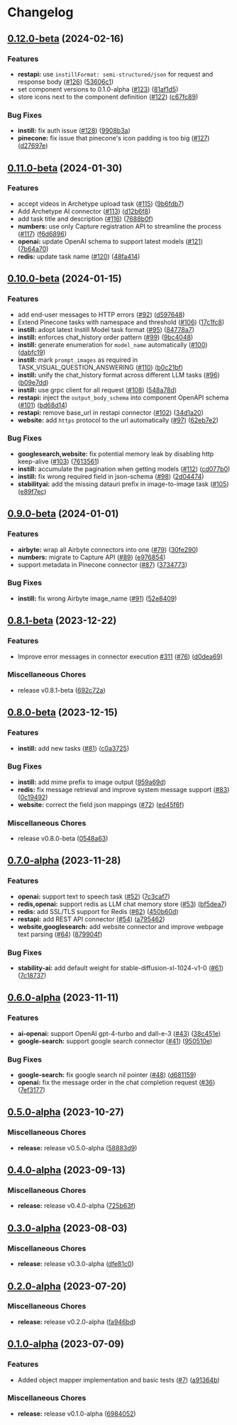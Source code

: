# Changelog

## [0.12.0-beta](https://github.com/instill-ai/connector/compare/v0.11.0-beta...v0.12.0-beta) (2024-02-16)


### Features

* **restapi:** use `instillFormat: semi-structured/json` for request and response body ([#126](https://github.com/instill-ai/connector/issues/126)) ([53606c1](https://github.com/instill-ai/connector/commit/53606c1d02aa0d5df18da867024a61f9f25e039a))
* set component versions to 0.1.0-alpha ([#123](https://github.com/instill-ai/connector/issues/123)) ([81af1d5](https://github.com/instill-ai/connector/commit/81af1d5942312c016028ad6b4c3054064a025db6))
* store icons next to the component definition ([#122](https://github.com/instill-ai/connector/issues/122)) ([c67fc89](https://github.com/instill-ai/connector/commit/c67fc89b43bccaf928d75f8c1cfab541a3456f86))


### Bug Fixes

* **instill:** fix auth issue ([#128](https://github.com/instill-ai/connector/issues/128)) ([9908b3a](https://github.com/instill-ai/connector/commit/9908b3ac2880207126ff0ae2c57e1abb619ab882))
* **pinecone:** fix issue that pinecone's icon padding is too big ([#127](https://github.com/instill-ai/connector/issues/127)) ([d27697e](https://github.com/instill-ai/connector/commit/d27697e4449c258bd3f7212cf1c551d0f3b01261))

## [0.11.0-beta](https://github.com/instill-ai/connector/compare/v0.10.0-beta...v0.11.0-beta) (2024-01-30)


### Features

* accept videos in Archetype upload task  ([#115](https://github.com/instill-ai/connector/issues/115)) ([9b6fdb7](https://github.com/instill-ai/connector/commit/9b6fdb7f9fee8b2eeacafad13855e75a79061c37))
* Add Archetype AI connector  ([#113](https://github.com/instill-ai/connector/issues/113)) ([d12b6f8](https://github.com/instill-ai/connector/commit/d12b6f8af48f9b88a2bed827cac630b5628f6992))
* add task title and description ([#116](https://github.com/instill-ai/connector/issues/116)) ([7688b0f](https://github.com/instill-ai/connector/commit/7688b0f3c8e5e65ae62fe61b21149db9bfb5d86b))
* **numbers:** use only Capture registration API to streamline the process ([#117](https://github.com/instill-ai/connector/issues/117)) ([f6d6896](https://github.com/instill-ai/connector/commit/f6d68968f8d9fc5cfb6e102167b96250dd75e340))
* **openai:** update OpenAI schema to support latest models ([#121](https://github.com/instill-ai/connector/issues/121)) ([7b64a70](https://github.com/instill-ai/connector/commit/7b64a702bd35bfa302b6a5c151f7455b49f1a967))
* **redis:** update task name ([#120](https://github.com/instill-ai/connector/issues/120)) ([48fa414](https://github.com/instill-ai/connector/commit/48fa414e611228b3d7c073071f1d74a67fa1f92c))

## [0.10.0-beta](https://github.com/instill-ai/connector/compare/v0.9.0-beta...v0.10.0-beta) (2024-01-15)


### Features

* add end-user messages to HTTP errors ([#92](https://github.com/instill-ai/connector/issues/92)) ([d597648](https://github.com/instill-ai/connector/commit/d597648972b4eda8216948f24eaa4b09f490c7df))
* Extend Pinecone tasks with namespace and threshold ([#106](https://github.com/instill-ai/connector/issues/106)) ([17c1fc8](https://github.com/instill-ai/connector/commit/17c1fc86cdab8b76fb973fb0c1e3e02d26908a7c))
* **instill:** adopt latest Instill Model task format ([#95](https://github.com/instill-ai/connector/issues/95)) ([84778a7](https://github.com/instill-ai/connector/commit/84778a7c209383b897cd73fe3a4d67354dd04eb9))
* **instill:** enforces chat_history order pattern ([#99](https://github.com/instill-ai/connector/issues/99)) ([9bc4048](https://github.com/instill-ai/connector/commit/9bc404800d3e60abcf0f7786146ad26014bb0d49))
* **instill:** generate enumeration for `model_name` automatically ([#100](https://github.com/instill-ai/connector/issues/100)) ([dabfc19](https://github.com/instill-ai/connector/commit/dabfc199fa3f45f8ddb33d58146bf756a656ba61))
* **instill:** mark `prompt_images` as required in TASK_VISUAL_QUESTION_ANSWERING ([#110](https://github.com/instill-ai/connector/issues/110)) ([b0c21bf](https://github.com/instill-ai/connector/commit/b0c21bf89b9c7188368152726bfa4d0b0f7fdb75))
* **instill:** unify the chat_history format across different LLM tasks ([#96](https://github.com/instill-ai/connector/issues/96)) ([b09e7dd](https://github.com/instill-ai/connector/commit/b09e7ddab1d176006f27157ca6c9ec552fdb36fe))
* **instill:** use grpc client for all request ([#108](https://github.com/instill-ai/connector/issues/108)) ([548a78d](https://github.com/instill-ai/connector/commit/548a78d9ac89312c2060f3a8fc285a991cd9dd5d))
* **restapi:** inject the `output_body_schema` into component OpenAPI schema ([#101](https://github.com/instill-ai/connector/issues/101)) ([bd68d14](https://github.com/instill-ai/connector/commit/bd68d14da5ce613a66d9a75da0f52594abb73c75))
* **restapi:** remove base_url in restapi connector ([#102](https://github.com/instill-ai/connector/issues/102)) ([34d1a20](https://github.com/instill-ai/connector/commit/34d1a20784b4069fbdf7681622426d3f5db57a07))
* **website:** add `https` protocol to the url automatically ([#97](https://github.com/instill-ai/connector/issues/97)) ([62eb7e2](https://github.com/instill-ai/connector/commit/62eb7e216c20f95df111d3b69e58685286e05729))


### Bug Fixes

* **googlesearch,website:** fix potential memory leak by disabling http keep-alive ([#103](https://github.com/instill-ai/connector/issues/103)) ([7613561](https://github.com/instill-ai/connector/commit/76135615c56ec1b6d554cc1102b27d2f16a066bd))
* **instill:** accumulate the pagination when getting models ([#112](https://github.com/instill-ai/connector/issues/112)) ([cd077b0](https://github.com/instill-ai/connector/commit/cd077b00fe0df8c27f1ea7ef9a33f9b5b8c92801))
* **instill:** fix wrong required field in json-schema ([#98](https://github.com/instill-ai/connector/issues/98)) ([2d04474](https://github.com/instill-ai/connector/commit/2d0447433b17e9ab25e6a273398c18c72138259f))
* **stabilityai:** add the missing datauri prefix in image-to-image task ([#105](https://github.com/instill-ai/connector/issues/105)) ([e89f7ec](https://github.com/instill-ai/connector/commit/e89f7ec3b5424eb30a00fd8e283437f4f056bc45))

## [0.9.0-beta](https://github.com/instill-ai/connector/compare/v0.8.1-beta...v0.9.0-beta) (2024-01-01)


### Features

* **airbyte:** wrap all Airbyte connectors into one ([#79](https://github.com/instill-ai/connector/issues/79)) ([30fe290](https://github.com/instill-ai/connector/commit/30fe2900bd9a74273e235ab5f6ab60b10e3376c3))
* **numbers:** migrate to Capture API ([#89](https://github.com/instill-ai/connector/issues/89)) ([e976854](https://github.com/instill-ai/connector/commit/e9768548d817ecc77cdfa5572e7663fb55fbfa7b))
* support metadata in Pinecone connector ([#87](https://github.com/instill-ai/connector/issues/87)) ([3734773](https://github.com/instill-ai/connector/commit/37347730cdd8dc25c34b7753cf8b6eb653b9e327))


### Bug Fixes

* **instill:** fix wrong Airbyte image_name ([#91](https://github.com/instill-ai/connector/issues/91)) ([52e8409](https://github.com/instill-ai/connector/commit/52e8409522437e0064627ddc7067a07615e9fe5f))

## [0.8.1-beta](https://github.com/instill-ai/connector/compare/v0.8.0-beta...v0.8.1-beta) (2023-12-22)


### Features

* Improve error messages in connector execution [#311](https://github.com/instill-ai/connector/issues/311)  ([#76](https://github.com/instill-ai/connector/issues/76)) ([d0dea69](https://github.com/instill-ai/connector/commit/d0dea69b3d0ccbfdfbcdef54a1e8fdbbefe264e4))


### Miscellaneous Chores

* release v0.8.1-beta ([692c72a](https://github.com/instill-ai/connector/commit/692c72a8070e3b97601e57bb414080c9ce9ad9b3))

## [0.8.0-beta](https://github.com/instill-ai/connector/compare/v0.7.0-alpha...v0.8.0-beta) (2023-12-15)


### Features

* **instill:** add new tasks ([#81](https://github.com/instill-ai/connector/issues/81)) ([c0a3725](https://github.com/instill-ai/connector/commit/c0a3725a8bfc5d0ed1cf063fa502ba9c1b8c869a))


### Bug Fixes

* **instill:** add mime prefix to image output ([959a69d](https://github.com/instill-ai/connector/commit/959a69d167d556792555ac1400198b4a3117748f))
* **redis:** fix message retrieval and improve system message support ([#83](https://github.com/instill-ai/connector/issues/83)) ([0c19492](https://github.com/instill-ai/connector/commit/0c19492e7fa67335a32ae556140b8db8c6ffd047))
* **website:** correct the field json mappings ([#72](https://github.com/instill-ai/connector/issues/72)) ([ed45f6f](https://github.com/instill-ai/connector/commit/ed45f6f6169f4117e564c79685ed828938f542d9))


### Miscellaneous Chores

* release v0.8.0-beta ([0548a63](https://github.com/instill-ai/connector/commit/0548a63ebc4d8c65322e121774346b8e126f9f67))

## [0.7.0-alpha](https://github.com/instill-ai/connector/compare/v0.6.0-alpha...v0.7.0-alpha) (2023-11-28)


### Features

* **openai:** support text to speech task ([#52](https://github.com/instill-ai/connector/issues/52)) ([7c3caf7](https://github.com/instill-ai/connector/commit/7c3caf76db144e6ee074f4d5f106b905fc3f68b5))
* **redis,openai:** support redis as LLM chat memory store ([#53](https://github.com/instill-ai/connector/issues/53)) ([bf5dea7](https://github.com/instill-ai/connector/commit/bf5dea7cf81d09637b638b3b11be003c08dd2da1))
* **redis:** add SSL/TLS support for Redis ([#62](https://github.com/instill-ai/connector/issues/62)) ([450b60d](https://github.com/instill-ai/connector/commit/450b60d30c7cd376cbd7e5ef81d6bedf278faf56))
* **restapi:** add REST API connector ([#54](https://github.com/instill-ai/connector/issues/54)) ([a795462](https://github.com/instill-ai/connector/commit/a795462922c7525d46ba3ae509447b29a8733226))
* **website,googlesearch:** add website connector and improve webpage text parsing ([#64](https://github.com/instill-ai/connector/issues/64)) ([879904f](https://github.com/instill-ai/connector/commit/879904f5e39d60cf487e1cea078a32b617042bc6))


### Bug Fixes

* **stability-ai:** add default weight for stable-diffusion-xl-1024-v1-0 ([#61](https://github.com/instill-ai/connector/issues/61)) ([7c18737](https://github.com/instill-ai/connector/commit/7c18737c606bb62e3a2b0bd3ee7e2d00047c849d))

## [0.6.0-alpha](https://github.com/instill-ai/connector/compare/v0.5.0-alpha...v0.6.0-alpha) (2023-11-11)


### Features

* **ai-openai:** support OpenAI gpt-4-turbo and dall-e-3 ([#43](https://github.com/instill-ai/connector/issues/43)) ([38c451e](https://github.com/instill-ai/connector/commit/38c451e532764a9f1ec5c25abe0d87f5078dcde1))
* **google-search:** support google search connector ([#41](https://github.com/instill-ai/connector/issues/41)) ([950510e](https://github.com/instill-ai/connector/commit/950510ea5a2bddbfa1d1ad9af8393ddd7bbca680))


### Bug Fixes

* **google-search:** fix google search nil pointer ([#48](https://github.com/instill-ai/connector/issues/48)) ([d681159](https://github.com/instill-ai/connector/commit/d6811595a1e79493f6cf78a1b40594b43523f4fd))
* **openai:** fix the message order in the chat completion request ([#36](https://github.com/instill-ai/connector/issues/36)) ([7ef3177](https://github.com/instill-ai/connector/commit/7ef3177c74149cc7818916dc4c81e90d0dbd84d3))

## [0.5.0-alpha](https://github.com/instill-ai/connector/compare/v0.4.0-alpha...v0.5.0-alpha) (2023-10-27)


### Miscellaneous Chores

* **release:** release v0.5.0-alpha ([58883d9](https://github.com/instill-ai/connector/commit/58883d9b112a6057f60ba530d749103f191b517a))

## [0.4.0-alpha](https://github.com/instill-ai/connector/compare/v0.3.0-alpha...v0.4.0-alpha) (2023-09-13)


### Miscellaneous Chores

* **release:** release v0.4.0-alpha ([725b63f](https://github.com/instill-ai/connector/commit/725b63f948366db1670b2b0d34a0309c5ebb06c6))

## [0.3.0-alpha](https://github.com/instill-ai/connector/compare/v0.2.0-alpha...v0.3.0-alpha) (2023-08-03)


### Miscellaneous Chores

* **release:** release v0.3.0-alpha ([dfe81c0](https://github.com/instill-ai/connector/commit/dfe81c05fea87a887f94628d3908251961c0058e))

## [0.2.0-alpha](https://github.com/instill-ai/connector/compare/v0.1.0-alpha...v0.2.0-alpha) (2023-07-20)


### Miscellaneous Chores

* **release:** release v0.2.0-alpha ([fa946bd](https://github.com/instill-ai/connector/commit/fa946bd6ad4984ecba92e5fd9d0c477bd7fe21ef))

## [0.1.0-alpha](https://github.com/instill-ai/connector/compare/v0.1.0-alpha...v0.1.0-alpha) (2023-07-09)


### Features

* Added object mapper implementation and basic tests ([#7](https://github.com/instill-ai/connector/issues/7)) ([a91364b](https://github.com/instill-ai/connector/commit/a91364b7e08866259296810743803341a2097612))


### Miscellaneous Chores

* **release:** release v0.1.0-alpha ([6984052](https://github.com/instill-ai/connector/commit/6984052f8e5a80201b90e82580f10f8872c86d7e))
